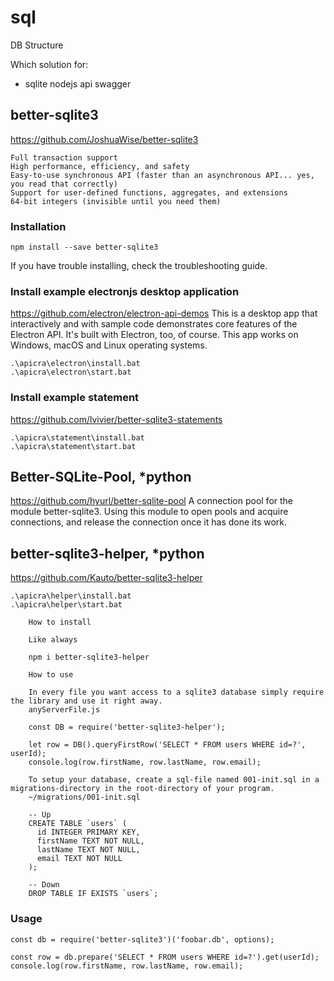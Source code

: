 # sql
DB Structure


Which solution for:
- sqlite nodejs api swagger


## better-sqlite3
https://github.com/JoshuaWise/better-sqlite3


    Full transaction support
    High performance, efficiency, and safety
    Easy-to-use synchronous API (faster than an asynchronous API... yes, you read that correctly)
    Support for user-defined functions, aggregates, and extensions
    64-bit integers (invisible until you need them)


### Installation

    npm install --save better-sqlite3

If you have trouble installing, check the troubleshooting guide.


### Install example electronjs desktop application
https://github.com/electron/electron-api-demos
This is a desktop app that interactively and with sample code demonstrates core features of the Electron API. It's built with Electron, too, of course. This app works on Windows, macOS and Linux operating systems.

    .\apicra\electron\install.bat
    .\apicra\electron\start.bat
    

### Install example statement
https://github.com/lvivier/better-sqlite3-statements

    .\apicra\statement\install.bat
    .\apicra\statement\start.bat
    
    
## Better-SQLite-Pool, *python  
https://github.com/hyurl/better-sqlite-pool
A connection pool for the module better-sqlite3.
Using this module to open pools and acquire connections, and release the connection once it has done its work.    
    
## better-sqlite3-helper, *python
https://github.com/Kauto/better-sqlite3-helper

    .\apicra\helper\install.bat
    .\apicra\helper\start.bat
                
        How to install
        
        Like always
        
        npm i better-sqlite3-helper
        
        How to use
        
        In every file you want access to a sqlite3 database simply require the library and use it right away.
        anyServerFile.js
        
        const DB = require('better-sqlite3-helper');
        
        let row = DB().queryFirstRow('SELECT * FROM users WHERE id=?', userId);
        console.log(row.firstName, row.lastName, row.email);
        
        To setup your database, create a sql-file named 001-init.sql in a migrations-directory in the root-directory of your program.
        ~/migrations/001-init.sql
        
        -- Up
        CREATE TABLE `users` (
          id INTEGER PRIMARY KEY, 
          firstName TEXT NOT NULL, 
          lastName TEXT NOT NULL, 
          email TEXT NOT NULL
        );
        
        -- Down
        DROP TABLE IF EXISTS `users`;
        
### Usage

    const db = require('better-sqlite3')('foobar.db', options);

    const row = db.prepare('SELECT * FROM users WHERE id=?').get(userId);
    console.log(row.firstName, row.lastName, row.email);
